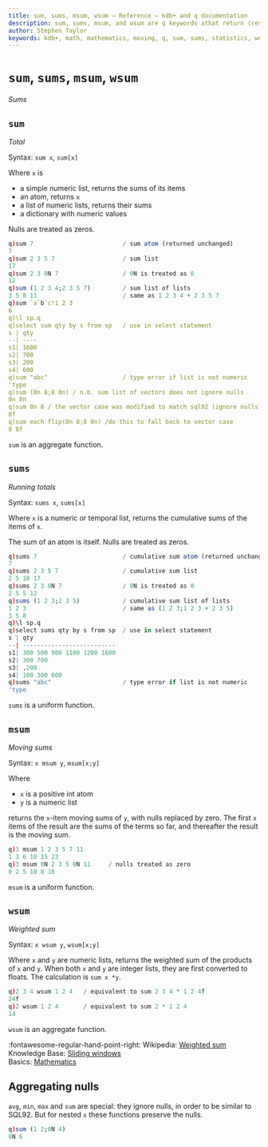 ```yaml
---
title: sum, sums, msum, wsum – Reference – kdb+ and q documentation
description: sum, sums, msum, and wsum are q keywords athat return (respectively) the sum, cumulative sums, moving sums, and weighted sum of their argument. 
author: Stephen Taylor
keywords: kdb+, math, mathematics, moving, q, sum, sums, statistics, weight, weighted sum
---
```

# `sum`, `sums`, `msum`, `wsum`

_Sums_




## `sum`

_Total_

Syntax: `sum x`, `sum[x]`

Where `x` is

- a simple numeric list, returns the sums of its items
- an atom, returns `x`
- a list of numeric lists, returns their sums
- a dictionary with numeric values

Nulls are treated as zeros.

```q
q)sum 7                         / sum atom (returned unchanged)
7
q)sum 2 3 5 7                   / sum list
17
q)sum 2 3 0N 7                  / 0N is treated as 0
12
q)sum (1 2 3 4;2 3 5 7)         / sum list of lists
3 5 8 11                        / same as 1 2 3 4 + 2 3 5 7
q)sum `a`b`c!1 2 3
6
q)\l sp.q
q)select sum qty by s from sp   / use in select statement
s | qty
--| ----
s1| 1600
s2| 700
s3| 200
s4| 600
q)sum "abc"                     / type error if list is not numeric
'type
q)sum (0n 8;8 0n) / n.b. sum list of vectors does not ignore nulls
0n 0n
q)sum 0n 8 / the vector case was modified to match sql92 (ignore nulls)
8f
q)sum each flip(0n 8;8 0n) /do this to fall back to vector case
8 8f
```

`sum` is an aggregate function.


## `sums`

_Running totals_

Syntax: `sums x`, `sums[x]`

Where `x` is a numeric or temporal list, returns the cumulative sums of the items of `x`. 

The sum of an atom is itself. Nulls are treated as zeros.

```q
q)sums 7                        / cumulative sum atom (returned unchanged)
7
q)sums 2 3 5 7                  / cumulative sum list
2 5 10 17
q)sums 2 3 0N 7                 / 0N is treated as 0
2 5 5 12
q)sums (1 2 3;2 3 5)            / cumulative sum list of lists
1 2 3                           / same as (1 2 3;1 2 3 + 2 3 5)
3 5 8
q)\l sp.q
q)select sums qty by s from sp  / use in select statement
s | qty
--| --------------------------
s1| 300 500 900 1100 1200 1600
s2| 300 700
s3| ,200
s4| 100 300 600
q)sums "abc"                    / type error if list is not numeric
'type
```

`sums` is a uniform function.



## `msum`

_Moving sums_

Syntax: `x msum y`, `msum[x;y]`

Where

-  `x` is a positive int atom
-  `y` is a numeric list

returns the `x`-item moving sums of `y`, with nulls replaced by zero. The first `x` items of the result are the sums of the terms so far, and thereafter the result is the moving sum.

```q
q)3 msum 1 2 3 5 7 11
1 3 6 10 15 23
q)3 msum 0N 2 3 5 0N 11     / nulls treated as zero
0 2 5 10 8 16
```

`msum` is a uniform function.


## `wsum` 

_Weighted sum_

Syntax: `x wsum y`, `wsum[x;y]`

Where `x` and `y` are numeric lists, returns the weighted sum of the products of `x` and `y`. When both `x` and `y` are integer lists, they are first converted to floats. The calculation is `sum x *y`.

```q
q)2 3 4 wsum 1 2 4   / equivalent to sum 2 3 4 * 1 2 4f
24f
q)2 wsum 1 2 4       / equivalent to sum 2 * 1 2 4
14
```

`wsum` is an aggregate function.

:fontawesome-regular-hand-point-right: 
Wikipedia: [Weighted sum](https://en.wikipedia.org/wiki/Weight_function)  
Knowledge Base: [Sliding windows](../kb/programming-idioms.md#how-do-i-apply-a-function-to-a-sequence-sliding-window)  
Basics: [Mathematics](../basics/math.md)


## Aggregating nulls

`avg`, `min`, `max` and `sum` are special: they ignore nulls, in order to be similar to SQL92.
But for nested `x` these functions preserve the nulls.

```q
q)sum (1 2;0N 4)
0N 6
```
